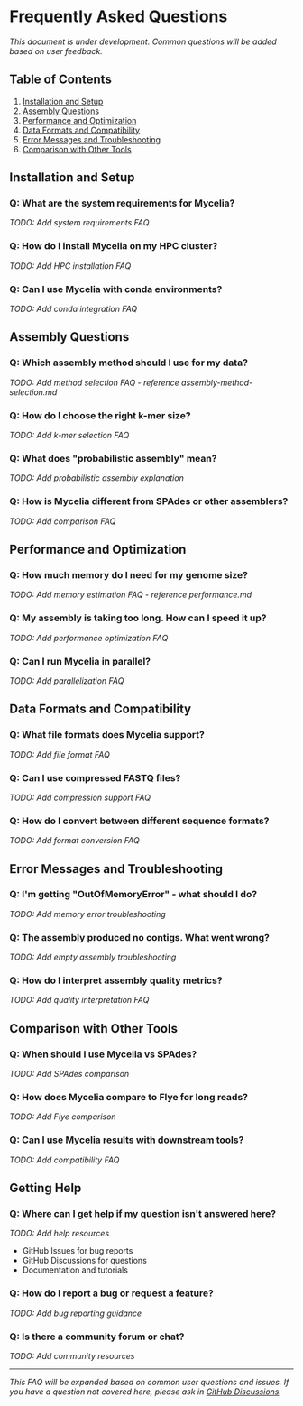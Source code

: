 # Frequently Asked Questions

*This document is under development. Common questions will be added based on user feedback.*

## Table of Contents

1. [Installation and Setup](#installation-and-setup)
2. [Assembly Questions](#assembly-questions)
3. [Performance and Optimization](#performance-and-optimization)
4. [Data Formats and Compatibility](#data-formats-and-compatibility)
5. [Error Messages and Troubleshooting](#error-messages-and-troubleshooting)
6. [Comparison with Other Tools](#comparison-with-other-tools)

## Installation and Setup

### Q: What are the system requirements for Mycelia?

*TODO: Add system requirements FAQ*

### Q: How do I install Mycelia on my HPC cluster?

*TODO: Add HPC installation FAQ*

### Q: Can I use Mycelia with conda environments?

*TODO: Add conda integration FAQ*

## Assembly Questions

### Q: Which assembly method should I use for my data?

*TODO: Add method selection FAQ - reference assembly-method-selection.md*

### Q: How do I choose the right k-mer size?

*TODO: Add k-mer selection FAQ*

### Q: What does "probabilistic assembly" mean?

*TODO: Add probabilistic assembly explanation*

### Q: How is Mycelia different from SPAdes or other assemblers?

*TODO: Add comparison FAQ*

## Performance and Optimization

### Q: How much memory do I need for my genome size?

*TODO: Add memory estimation FAQ - reference performance.md*

### Q: My assembly is taking too long. How can I speed it up?

*TODO: Add performance optimization FAQ*

### Q: Can I run Mycelia in parallel?

*TODO: Add parallelization FAQ*

## Data Formats and Compatibility

### Q: What file formats does Mycelia support?

*TODO: Add file format FAQ*

### Q: Can I use compressed FASTQ files?

*TODO: Add compression support FAQ*

### Q: How do I convert between different sequence formats?

*TODO: Add format conversion FAQ*

## Error Messages and Troubleshooting

### Q: I'm getting "OutOfMemoryError" - what should I do?

*TODO: Add memory error troubleshooting*

### Q: The assembly produced no contigs. What went wrong?

*TODO: Add empty assembly troubleshooting*

### Q: How do I interpret assembly quality metrics?

*TODO: Add quality interpretation FAQ*

## Comparison with Other Tools

### Q: When should I use Mycelia vs SPAdes?

*TODO: Add SPAdes comparison*

### Q: How does Mycelia compare to Flye for long reads?

*TODO: Add Flye comparison*

### Q: Can I use Mycelia results with downstream tools?

*TODO: Add compatibility FAQ*

## Getting Help

### Q: Where can I get help if my question isn't answered here?

*TODO: Add help resources*

- GitHub Issues for bug reports
- GitHub Discussions for questions
- Documentation and tutorials

### Q: How do I report a bug or request a feature?

*TODO: Add bug reporting guidance*

### Q: Is there a community forum or chat?

*TODO: Add community resources*

---

*This FAQ will be expanded based on common user questions and issues. If you have a question not covered here, please ask in [GitHub Discussions](https://github.com/cjprybol/Mycelia/discussions).*